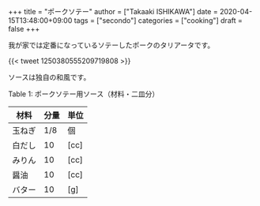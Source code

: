 +++
title = "ポークソテー"
author = ["Takaaki ISHIKAWA"]
date = 2020-04-15T13:48:00+09:00
tags = ["secondo"]
categories = ["cooking"]
draft = false
+++

我が家では定番になっているソテーしたポークのタリアータです。

{{< tweet 1250380555209719808 >}}

ソースは独自の和風です。

<div class="table-caption">
  <span class="table-number">Table 1</span>:
  ポークソテー用ソース（材料・二皿分）
</div>

| 材料 | 分量 | 単位 |
|----|----|----|
| 玉ねぎ | 1/8 | 個   |
| 白だし | 10  | [cc] |
| みりん | 10  | [cc] |
| 醤油 | 10  | [cc] |
| バター | 10  | [g]  |
